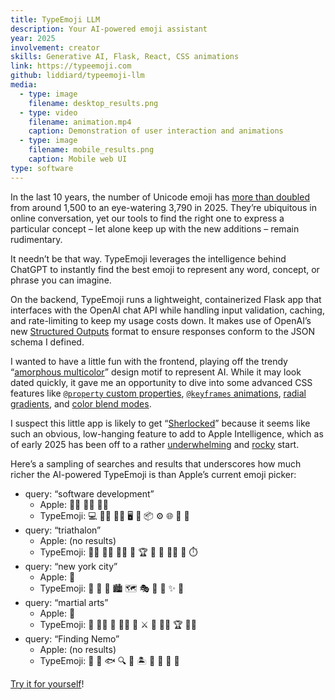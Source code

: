 ```yaml
---
title: TypeEmoji LLM
description: Your AI-powered emoji assistant
year: 2025
involvement: creator
skills: Generative AI, Flask, React, CSS animations
link: https://typeemoji.com
github: liddiard/typeemoji-llm
media:
  - type: image
    filename: desktop_results.png
  - type: video
    filename: animation.mp4
    caption: Demonstration of user interaction and animations
  - type: image
    filename: mobile_results.png
    caption: Mobile web UI
type: software
---
```


In the last 10 years, the number of Unicode emoji has [more than doubled](https://www.statista.com/chart/17275/number-of-emojis-from-1995-bis-2019/) from around 1,500 to an eye-watering 3,790 in 2025. They’re ubiquitous in online conversation, yet our tools to find the right one to express a particular concept – let alone keep up with the new additions – remain rudimentary.

It needn’t be that way. TypeEmoji leverages the intelligence behind ChatGPT to instantly find the best emoji to represent any word, concept, or phrase you can imagine.

On the backend, TypeEmoji runs a lightweight, containerized Flask app that interfaces with the OpenAI chat API while handling input validation, caching, and rate-limiting to keep my usage costs down. It makes use of OpenAI’s new [Structured Outputs](https://platform.openai.com/docs/guides/structured-outputs) format to ensure responses conform to the JSON schema I defined.

I wanted to have a little fun with the frontend, playing off the trendy “[amorphous multicolor](/project/typeemoji-llm/apple_image_playground.png)” design motif to represent AI. While it may look dated quickly, it gave me an opportunity to dive into some advanced CSS features like [`@property` custom properties](https://developer.mozilla.org/en-US/docs/Web/CSS/Using_CSS_custom_properties#using_the_property_at-rule), [`@keyframes` animations](https://developer.mozilla.org/en-US/docs/Web/CSS/@keyframes), [radial gradients](https://developer.mozilla.org/en-US/docs/Web/CSS/gradient/radial-gradient), and [color blend modes](https://developer.mozilla.org/en-US/docs/Web/CSS/mix-blend-mode).

I suspect this little app is likely to get “[Sherlocked](https://www.howtogeek.com/297651/what-does-it-mean-when-a-company-sherlocks-an-app/)” because it seems like such an obvious, low-hanging feature to add to Apple Intelligence, which as of early 2025 has been off to a rather [underwhelming](https://9to5mac.com/2024/12/16/most-iphone-owners-see-little-to-no-value-in-apple-intelligence-so-far/) and [rocky](https://apnews.com/article/apple-ai-news-hallucinations-iphone-6b37a11b9cdd0e100c299e922d58b530) start.

Here’s a sampling of searches and results that underscores how much richer the AI-powered TypeEmoji is than Apple’s current emoji picker:

- query: “software development”
  - Apple: 🧑‍💻 👨‍💻 👩‍💻
  - TypeEmoji: 💻 👨‍💻 👩‍💻 🖥️ 🔧 📦 ⚙️ 🌐 🚀 🐞
- query: “triathalon”
  - Apple: (no results)
  - TypeEmoji: 🏊‍♂️ 🚴‍♂️ 🏃‍♂️ 🏅 🏆 💪 🌊 🚵‍♀️ 🥇 ⏱️
- query: “new york city”
  - Apple: 🗽
  - TypeEmoji: 🗽 🌆 🚖 🏙️ 🗺️ 🎭 🍕 🚕 ✨ 🌇
- query: “martial arts”
  - Apple: 🥋
  - TypeEmoji: 🥋 🏋️‍♂️ 🥊 🧘‍♂️ 👊 ⚔️ 💪 🤼‍♂️ 🏆 🤸‍♀️
- query: “Finding Nemo”
  - Apple: (no results)
  - TypeEmoji: 🐠 🌊 🐟 🔍 🎣 🏝️ 🐳 🐬 🐙 🌅

[Try it for yourself](https://typeemoji.com/)!
